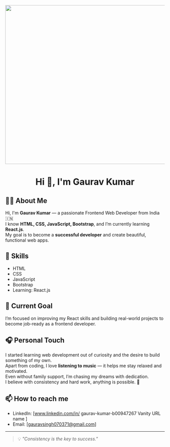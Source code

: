 <!-- Banner Image -->
<p align="center">
  
  <img src="https://www.istockphoto.com/photo/floating-programming-code-interface-with-html-css-js-elements-and-ui-symbols-on-dark-gm2208636414-625787358" width="800px" height="500px" />

</p>

<h1 align="center">Hi 👋, I'm Gaurav Kumar</h1>

## 🙋‍♂️ About Me

Hi, I'm **Gaurav Kumar** — a passionate Frontend Web Developer from India 🇮🇳  
I know **HTML, CSS, JavaScript, Bootstrap**, and I’m currently learning **React.js**.  
My goal is to become a **successful developer** and create beautiful, functional web apps.

## 🌟 Skills

- HTML  
- CSS  
- JavaScript  
- Bootstrap  
- Learning: React.js  

## 🎯 Current Goal

I’m focused on improving my React skills and building real-world projects to become job-ready as a frontend developer.

## 🎧 Personal Touch

I started learning web development out of curiosity and the desire to build something of my own.  
Apart from coding, I love **listening to music** — it helps me stay relaxed and motivated.  
Even without family support, I’m chasing my dreams with dedication.  
I believe with consistency and hard work, anything is possible. 💪

## 📫 How to reach me

- LinkedIn: [www.linkedin.com/in/
gaurav-kumar-b00947267
Vanity URL name
]
- Email: [gauravsingh070371@gmail.com]

---

> 💡 _"Consistency is the key to success."_  
